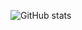 ![GitHub stats](https://github-readme-stats.vercel.app/api?username=adimoldovan&show_icons=true&theme=github_dark_dimmed)
